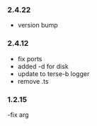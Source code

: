 ### 2.4.22
- version bump

### 2.4.12
- fix ports
- added -d for disk
- update to terse-b logger
- remove .ts

### 1.2.15
-fix arg